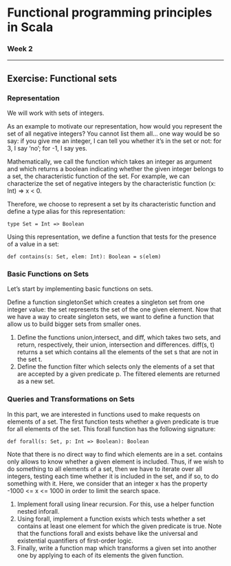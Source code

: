 # Functional programming principles in Scala
### Week 2

-----------------------------
Exercise: Functional sets
-----------------------------

### Representation

We will work with sets of integers.

As an example to motivate our representation, how would you represent the set of all negative integers? You cannot list them all… one way would be so say: if you give me an integer, I can tell you whether it’s in the set or not: for 3, I say ‘no’; for -1, I say yes.

Mathematically, we call the function which takes an integer as argument and which returns a boolean indicating whether the given integer belongs to a set, the characteristic function of the set. For example, we can characterize the set of negative integers by the characteristic function (x: Int) => x < 0.

Therefore, we choose to represent a set by its characteristic function and define a type alias for this representation:

```
type Set = Int => Boolean
```

Using this representation, we define a function that tests for the presence of a value in a set:

```
def contains(s: Set, elem: Int): Boolean = s(elem)
```

### Basic Functions on Sets

Let’s start by implementing basic functions on sets.

Define a function singletonSet which creates a singleton set from one integer value: the set represents the set of the one given element. Now that we have a way to create singleton sets, we want to define a function that allow us to build bigger sets from smaller ones.
1. Define the functions union,intersect, and diff, which takes two sets, and return, respectively, their union, intersection and differences. diff(s, t) returns a set which contains all the elements of the set s that are not in the set t.
2. Define the function filter which selects only the elements of a set that are accepted by a given predicate p. The filtered elements are returned as a new set.

### Queries and Transformations on Sets

In this part, we are interested in functions used to make requests on elements of a set. The first function tests whether a given predicate is true for all elements of the set. This forall function has the following signature:

```
def forall(s: Set, p: Int => Boolean): Boolean
```
Note that there is no direct way to find which elements are in a set. contains only allows to know whether a given element is included. Thus, if we wish to do something to all elements of a set, then we have to iterate over all integers, testing each time whether it is included in the set, and if so, to do something with it. Here, we consider that an integer x has the property -1000 <= x <= 1000 in order to limit the search space.

1. Implement forall using linear recursion. For this, use a helper function nested inforall.
2. Using forall, implement a function exists which tests whether a set contains at least one element for which the given predicate is true. Note that the functions forall and exists behave like the universal and existential quantifiers of first-order logic.
3. Finally, write a function map which transforms a given set into another one by applying to each of its elements the given function.
